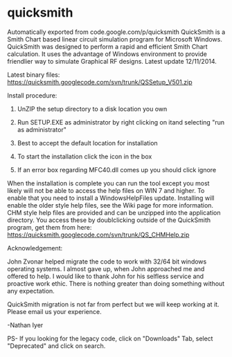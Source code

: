 # quicksmith
Automatically exported from code.google.com/p/quicksmith
QuickSmith is a Smith Chart based linear circuit simulation program for Microsoft Windows. QuickSmith was designed to perform a rapid and efficient Smith Chart calculation. It uses the advantage of Windows environment to provide friendlier way to simulate Graphical RF designs. Latest update 12/11/2014.

Latest binary files: https://quicksmith.googlecode.com/svn/trunk/QSSetup_V501.zip

Install procedure:

1) UnZIP the setup directory to a disk location you own

2) Run SETUP.EXE as administrator by right clicking on itand selecting "run as administrator"

3) Best to accept the default location for installation

4) To start the installation click the icon in the box

5) If an error box regarding MFC40.dll comes up you should click ignore

When the installation is complete you can run the tool except you most likely will not be able to access the help files on WIN 7 and higher. To enable that you need to install a WindowsHelpFiles update. Installing will enable the older style help files, see the Wiki page for more information. CHM style help files are provided and can be unzipped into the application directory. You access these by doublclicking outside of the QuickSmith program, get them from here: https://quicksmith.googlecode.com/svn/trunk/QS_CHMHelp.zip

Acknowledgement:

John Zvonar helped migrate the code to work with 32/64 bit windows operating systems. I almost gave up, when John approached me and offered to help. I would like to thank John for his selfless service and proactive work ethic. There is nothing greater than doing something without any expectation.

QuickSmith migration is not far from perfect but we will keep working at it. Please email us your experience.

-Nathan Iyer

PS- If you looking for the legacy code, click on "Downloads" Tab, select "Deprecated" and click on search.
